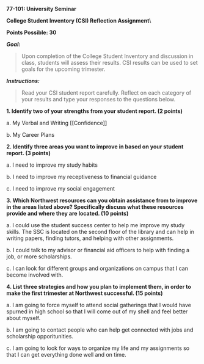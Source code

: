 **77-101: University Seminar**

**College Student Inventory (CSI) Reflection Assignment**\

**Points Possible: 30**

***Goal:***

> Upon completion of the College Student Inventory and discussion in class, students will assess their results. CSI results can be used to set goals for the upcoming trimester.

***Instructions:***

> Read your CSI student report carefully. Reflect on each category of your results and type your responses to the questions below.

**1. Identify two of your strengths from your student report. (2 points)**

a.  My Verbal and Writing [[Confidence]]

b.  My Career Plans

**2. Identify three areas you want to improve in based on your student report. (3 points)**

a.  I need to improve my study habits

b.  I need to improve my receptiveness to financial guidance

c.  I need to improve my social engagement

**3. Which Northwest resources can you obtain assistance from to improve in the areas listed above? Specifically discuss what these resources provide and where they are located. (10 points)**

a.  I could use the student success center to help me improve my study skills. The SSC is located on the second floor of the library and can help in writing papers, finding tutors, and helping with other assignments.

b.  I could talk to my advisor or financial aid officers to help with finding a job, or more scholarships.

c.  I can look for different groups and organizations on campus that I can become involved with.

**4. List three strategies and how you plan to implement them, in order to make the first trimester at Northwest successful. (15 points)**

a.  I am going to force myself to attend social gatherings that I would have spurned in high school so that I will come out of my shell and feel better about myself.

b.  I am going to contact people who can help get connected with jobs and scholarship opporitunities.

c.  I am going to look for ways to organize my life and my assignments so that I can get everything done well and on time.
